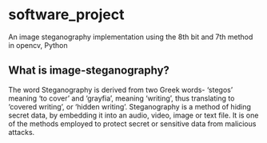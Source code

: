 # software_project
An image steganography implementation using the 8th bit and 7th method in opencv, Python

## What is image-steganography?
The word Steganography is derived from two Greek words- ‘stegos’ meaning ‘to cover’ and ‘grayfia’, meaning ‘writing’, thus translating to ‘covered writing’, or ‘hidden writing’. 
Steganography is a method of hiding secret data, by embedding it into an audio, video, image or text file.
It is one of the methods employed to protect secret or sensitive data from malicious attacks.
